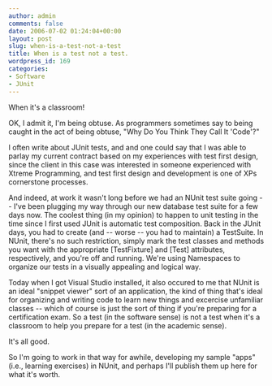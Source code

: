 ```yaml
---
author: admin
comments: false
date: 2006-07-02 01:24:04+00:00
layout: post
slug: when-is-a-test-not-a-test
title: When is a test not a test.
wordpress_id: 169
categories:
- Software
- JUnit
---
```


When it's a classroom!

OK, I admit it, I'm being obtuse.  As programmers sometimes say to being caught in the act of being obtuse, "Why Do You Think They Call It 'Code'?"

I often write about JUnit tests, and and one could say that I was able to parlay my current contract based on my experiences with test first design, since the client in this case was interested in someone experienced with Xtreme Programming, and test first design and development is one of XPs cornerstone processes.

And indeed, at work it wasn't long before we had an NUnit test suite going -- I've been plugging my way through our new database test suite for a few days now.  The coolest thing (in my opinion) to happen to unit testing in the time since I first used JUnit is automatic test composition.  Back in the JUnit days, you had to create (and -- worse -- you had to maintain) a TestSuite.  In NUnit, there's no such restriction, simply mark the test classes and methods you want with the appropriate [TestFixture] and [Test] attributes, respectively, and you're off and running.  We're using Namespaces to organize our tests in a visually appealing and logical way.

Today when I got Visual Studio installed, it also occured to me that NUnit is an ideal "snippet viewer" sort of an application, the kind of thing that's ideal for organizing and writing code to learn new things and excercise unfamiliar classes -- which of course is just the sort of thing if you're preparing for a certification exam.  So a test (in the software sense) is not a test when it's a classroom to help you prepare for a test (in the academic sense).

It's all good.

So I'm going to work in that way for awhile, developing my sample "apps" (i.e., learning exercises) in NUnit, and perhaps I'll publish them up here for what it's worth.
